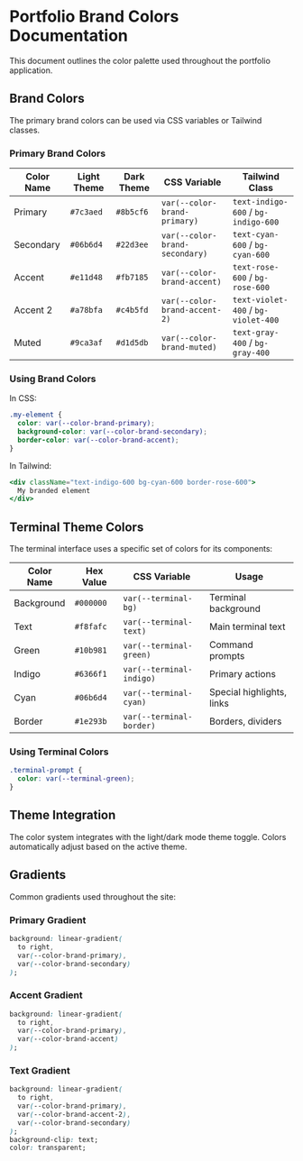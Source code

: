 # Portfolio Brand Colors Documentation

This document outlines the color palette used throughout the portfolio application.

## Brand Colors

The primary brand colors can be used via CSS variables or Tailwind classes.

### Primary Brand Colors

| Color Name | Light Theme | Dark Theme | CSS Variable                   | Tailwind Class                      |
| ---------- | ----------- | ---------- | ------------------------------ | ----------------------------------- |
| Primary    | `#7c3aed`   | `#8b5cf6`  | `var(--color-brand-primary)`   | `text-indigo-600` / `bg-indigo-600` |
| Secondary  | `#06b6d4`   | `#22d3ee`  | `var(--color-brand-secondary)` | `text-cyan-600` / `bg-cyan-600`     |
| Accent     | `#e11d48`   | `#fb7185`  | `var(--color-brand-accent)`    | `text-rose-600` / `bg-rose-600`     |
| Accent 2   | `#a78bfa`   | `#c4b5fd`  | `var(--color-brand-accent-2)`  | `text-violet-400` / `bg-violet-400` |
| Muted      | `#9ca3af`   | `#d1d5db`  | `var(--color-brand-muted)`     | `text-gray-400` / `bg-gray-400`     |

### Using Brand Colors

In CSS:

```css
.my-element {
  color: var(--color-brand-primary);
  background-color: var(--color-brand-secondary);
  border-color: var(--color-brand-accent);
}
```

In Tailwind:

```jsx
<div className="text-indigo-600 bg-cyan-600 border-rose-600">
  My branded element
</div>
```

## Terminal Theme Colors

The terminal interface uses a specific set of colors for its components:

| Color Name | Hex Value | CSS Variable             | Usage                     |
| ---------- | --------- | ------------------------ | ------------------------- |
| Background | `#000000` | `var(--terminal-bg)`     | Terminal background       |
| Text       | `#f8fafc` | `var(--terminal-text)`   | Main terminal text        |
| Green      | `#10b981` | `var(--terminal-green)`  | Command prompts           |
| Indigo     | `#6366f1` | `var(--terminal-indigo)` | Primary actions           |
| Cyan       | `#06b6d4` | `var(--terminal-cyan)`   | Special highlights, links |
| Border     | `#1e293b` | `var(--terminal-border)` | Borders, dividers         |

### Using Terminal Colors

```css
.terminal-prompt {
  color: var(--terminal-green);
}
```

## Theme Integration

The color system integrates with the light/dark mode theme toggle. Colors automatically adjust based on the active theme.

## Gradients

Common gradients used throughout the site:

### Primary Gradient

```css
background: linear-gradient(
  to right,
  var(--color-brand-primary),
  var(--color-brand-secondary)
);
```

### Accent Gradient

```css
background: linear-gradient(
  to right,
  var(--color-brand-primary),
  var(--color-brand-accent)
);
```

### Text Gradient

```css
background: linear-gradient(
  to right,
  var(--color-brand-primary),
  var(--color-brand-accent-2),
  var(--color-brand-secondary)
);
background-clip: text;
color: transparent;
```
